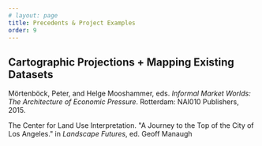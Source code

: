 ```yaml
---
# layout: page
title: Precedents & Project Examples
order: 9
---
```



## Cartographic Projections + Mapping Existing Datasets

Mörtenböck, Peter, and Helge Mooshammer, eds. *Informal Market Worlds: The Architecture of Economic Pressure*. Rotterdam: NAI010 Publishers, 2015.

<!-- need to scan -->
The Center for Land Use Interpretation. "A Journey to the Top of the City of Los Angeles." in *Landscape Futures*, ed. Geoff Manaugh 